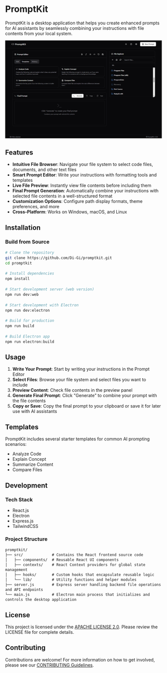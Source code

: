 # PromptKit

PromptKit is a desktop application that helps you create enhanced prompts for AI assistants by seamlessly combining your instructions with file contents from your local system.

![PromptKit](src/docs/screenshot.png)

## Features

- **Intuitive File Browser**: Navigate your file system to select code files, documents, and other text files
- **Smart Prompt Editor**: Write your instructions with formatting tools and templates
- **Live File Preview**: Instantly view file contents before including them
- **Final Prompt Generation**: Automatically combine your instructions with selected file contents in a well-structured format
- **Customization Options**: Configure path display formats, theme preferences, and more
- **Cross-Platform**: Works on Windows, macOS, and Linux

## Installation

### Build from Source

```bash
# Clone the repository
git clone https://github.com/Di-Gi/promptkit.git
cd promptkit

# Install dependencies
npm install

# Start development server (web version)
npm run dev:web

# Start development with Electron
npm run dev:electron

# Build for production
npm run build

# Build Electron app
npm run electron:build
```

## Usage

1. **Write Your Prompt**: Start by writing your instructions in the Prompt Editor
2. **Select Files**: Browse your file system and select files you want to include
3. **Preview Content**: Check file contents in the preview panel
4. **Generate Final Prompt**: Click "Generate" to combine your prompt with the file contents
5. **Copy or Save**: Copy the final prompt to your clipboard or save it for later use with AI assistants

## Templates

PromptKit includes several starter templates for common AI prompting scenarios:

- Analyze Code
- Explain Concept
- Summarize Content
- Compare Files

## Development

### Tech Stack

- React.js
- Electron
- Express.js
- TailwindCSS

### Project Structure

```
promptkit/
├── src/             # Contains the React frontend source code
│   ├── components/  # Reusable React UI components
│   ├── contexts/    # React Context providers for global state management
│   ├── hooks/       # Custom hooks that encapsulate reusable logic
│   └── lib/         # Utility functions and helper modules
├── server.js        # Express server handling backend file operations and API endpoints
└── main.js          # Electron main process that initializes and controls the desktop application
```

## License

This project is licensed under the [APACHE LICENSE 2.0](LICENSE). Please review the LICENSE file for complete details.

## Contributing

Contributions are welcome! For more information on how to get involved, please see our [CONTRIBUTING Guidelines](CONTRIBUTING.md).
